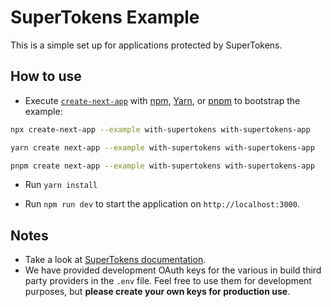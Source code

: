 # SuperTokens Example

This is a simple set up for applications protected by SuperTokens.

## How to use

- Execute [`create-next-app`](https://github.com/vercel/next.js/tree/canary/packages/create-next-app) with [npm](https://docs.npmjs.com/cli/init), [Yarn](https://yarnpkg.com/lang/en/docs/cli/create/), or [pnpm](https://pnpm.io) to bootstrap the example:

```bash
npx create-next-app --example with-supertokens with-supertokens-app
```

```bash
yarn create next-app --example with-supertokens with-supertokens-app
```

```bash
pnpm create next-app --example with-supertokens with-supertokens-app
```

- Run `yarn install`

- Run `npm run dev` to start the application on `http://localhost:3000`.

## Notes

- Take a look at [SuperTokens documentation](https://supertokens.io/docs/community/introduction).
- We have provided development OAuth keys for the various in build third party providers in the `.env` file. Feel free to use them for development purposes, but **please create your own keys for production use**.
